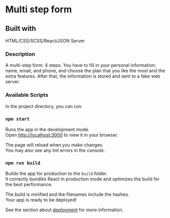 # Multi step form

## Built with

HTML/CSS/SCSS/React/JSON Server

### Description
A multi-step form: 4 steps. You have to fill in your personal information: name, email, and phone, and choose the plan that you like the most and the extra features. After that, the information is stored and sent to a fake web server.

### Available Scripts

In the project directory, you can run:

### `npm start`

Runs the app in the development mode.\
Open [http://localhost:3000](http://localhost:3000) to view it in your browser.

The page will reload when you make changes.\
You may also see any lint errors in the console.

### `npm run build`

Builds the app for production to the `build` folder.\
It correctly bundles React in production mode and optimizes the build for the best performance.

The build is minified and the filenames include the hashes.\
Your app is ready to be deployed!

See the section about [deployment](https://facebook.github.io/create-react-app/docs/deployment) for more information.

